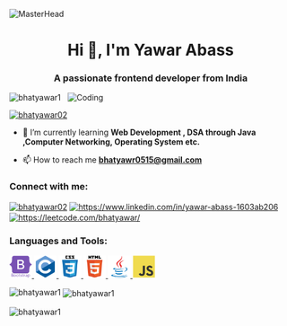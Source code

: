 ![MasterHead](https://static.vecteezy.com/system/resources/previews/002/214/642/original/web-designer-and-programmer-free-vector.jpg)
<h1 align="center">Hi 👋, I'm Yawar Abass</h1>
<h3 align="center">A passionate frontend developer from India</h3>
<img align= "right" alt="Coding" width="400" src ="https://cdn.dribbble.com/users/1162077/screenshots/3848914/programmer.gif">

<p align="left"> <img src="https://komarev.com/ghpvc/?username=bhatyawar1&label=Profile%20views&color=0e75b6&style=flat" alt="bhatyawar1" /> </p>

<p align="left"> <a href="https://twitter.com/bhatyawar02" target="blank"><img src="https://img.shields.io/twitter/follow/bhatyawar02?logo=twitter&style=for-the-badge" alt="bhatyawar02" /></a> </p>

- 🌱 I’m currently learning **Web Development , DSA through Java ,Computer Networking, Operating System etc.**

- 📫 How to reach me **bhatyawr0515@gmail.com**

<h3 align="left">Connect with me:</h3>
<p align="left">
<a href="https://twitter.com/bhatyawar02" target="blank"><img align="center" src="https://raw.githubusercontent.com/rahuldkjain/github-profile-readme-generator/master/src/images/icons/Social/twitter.svg" alt="bhatyawar02" height="30" width="40" /></a>
<a href="https://linkedin.com/in/https://www.linkedin.com/in/yawar-abass-1603ab206" target="blank"><img align="center" src="https://raw.githubusercontent.com/rahuldkjain/github-profile-readme-generator/master/src/images/icons/Social/linked-in-alt.svg" alt="https://www.linkedin.com/in/yawar-abass-1603ab206" height="30" width="40" /></a>
<a href="https://www.leetcode.com/https://leetcode.com/bhatyawar/" target="blank"><img align="center" src="https://raw.githubusercontent.com/rahuldkjain/github-profile-readme-generator/master/src/images/icons/Social/leet-code.svg" alt="https://leetcode.com/bhatyawar/" height="30" width="40" /></a>
</p>

<h3 align="left">Languages and Tools:</h3>
<p align="left"> <a href="https://getbootstrap.com" target="_blank" rel="noreferrer"> <img src="https://raw.githubusercontent.com/devicons/devicon/master/icons/bootstrap/bootstrap-plain-wordmark.svg" alt="bootstrap" width="40" height="40"/> </a> <a href="https://www.cprogramming.com/" target="_blank" rel="noreferrer"> <img src="https://raw.githubusercontent.com/devicons/devicon/master/icons/c/c-original.svg" alt="c" width="40" height="40"/> </a> <a href="https://www.w3schools.com/css/" target="_blank" rel="noreferrer"> <img src="https://raw.githubusercontent.com/devicons/devicon/master/icons/css3/css3-original-wordmark.svg" alt="css3" width="40" height="40"/> </a> <a href="https://www.w3.org/html/" target="_blank" rel="noreferrer"> <img src="https://raw.githubusercontent.com/devicons/devicon/master/icons/html5/html5-original-wordmark.svg" alt="html5" width="40" height="40"/> </a> <a href="https://www.java.com" target="_blank" rel="noreferrer"> <img src="https://raw.githubusercontent.com/devicons/devicon/master/icons/java/java-original.svg" alt="java" width="40" height="40"/> </a> <a href="https://developer.mozilla.org/en-US/docs/Web/JavaScript" target="_blank" rel="noreferrer"> <img src="https://raw.githubusercontent.com/devicons/devicon/master/icons/javascript/javascript-original.svg" alt="javascript" width="40" height="40"/> </a> </p>

<p><img align="left" src="https://github-readme-stats.vercel.app/api/top-langs?username=bhatyawar1&show_icons=true&locale=en&layout=compact" alt="bhatyawar1" /></p>

<p>&nbsp;<img align="center" src="https://github-readme-stats.vercel.app/api?username=bhatyawar1&show_icons=true&locale=en" alt="bhatyawar1" /></p>

<p><img align="center" src="https://github-readme-streak-stats.herokuapp.com/?user=bhatyawar1&" alt="bhatyawar1" /></p>

